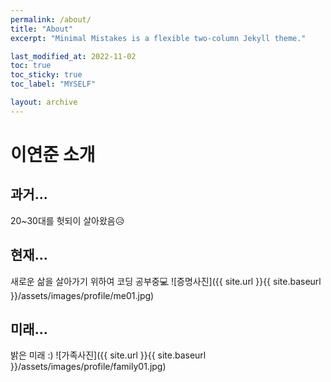 ```yaml
---
permalink: /about/
title: "About"
excerpt: "Minimal Mistakes is a flexible two-column Jekyll theme."

last_modified_at: 2022-11-02
toc: true
toc_sticky: true
toc_label: "MYSELF"

layout: archive
---
```


# 이연준 소개

## 과거...
20~30대를 헛되이 살아왔음😥

## 현재...
새로운 삶을 살아가기 위하여 코딩 공부중💻
![증명사진]({{ site.url }}{{ site.baseurl }}/assets/images/profile/me01.jpg)

## 미래...
밝은 미래 :)
![가족사진]({{ site.url }}{{ site.baseurl }}/assets/images/profile/family01.jpg)
